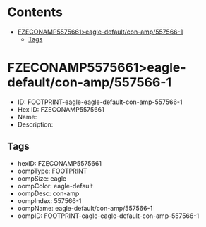 



Contents
========

* [FZECONAMP5575661>eagle-default/con-amp/557566-1](#fzeconamp5575661eagle-defaultcon-amp557566-1)
	* [Tags](#tags)

# FZECONAMP5575661>eagle-default/con-amp/557566-1

- ID: FOOTPRINT-eagle-eagle-default-con-amp-557566-1
- Hex ID: FZECONAMP5575661
- Name: 
- Description: 

## Tags

- hexID: FZECONAMP5575661
- oompType: FOOTPRINT
- oompSize: eagle
- oompColor: eagle-default
- oompDesc: con-amp
- oompIndex: 557566-1
- oompName: eagle-default/con-amp/557566-1
- oompID: FOOTPRINT-eagle-eagle-default-con-amp-557566-1
